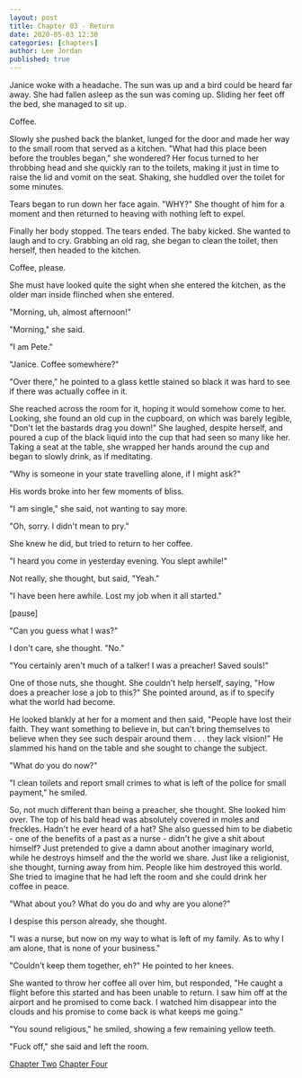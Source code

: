 ```yaml
---
layout: post
title: Chapter 03 - Return
date: 2020-05-03 12:30
categories: [chapters]
author: Lee Jordan
published: true
---
```


Janice woke with a headache. The sun was up and a bird could be heard far away. She had fallen asleep as the sun was coming up. Sliding her feet off the bed, she managed to sit up.

Coffee.

Slowly she pushed back the blanket, lunged for the door and made her way to the small room that served as a kitchen. "What had this place been before the troubles began," she wondered? Her focus turned to her throbbing head and she quickly ran to the toilets, making it just in time to raise the lid and vomit on the seat. Shaking, she huddled over the toilet for some minutes.

Tears began to run down her face again. "WHY?" She thought of him for a moment and then returned to heaving with nothing left to expel. 

Finally her body stopped. The tears ended. The baby kicked. She wanted to laugh and to cry. Grabbing an old rag, she began to clean the toilet, then herself, then headed to the kitchen.

Coffee, please.

She must have looked quite the sight when she entered the kitchen, as the older man inside flinched when she entered.

"Morning, uh, almost afternoon!"

"Morning," she said.

"I am Pete."

"Janice. Coffee somewhere?"

"Over there," he pointed to a glass kettle stained so black it was hard to see if there was actually coffee in it.

She reached across the room for it, hoping it would somehow come to her. Looking, she found an old cup in the cupboard, on which was barely legible, "Don't let the bastards drag you down!" She laughed, despite herself, and poured a cup of the black liquid into the cup that had seen so many like her. Taking a seat at the table, she wrapped her hands around the cup and began to slowly drink, as if meditating.

"Why is someone in your state travelling alone, if I might ask?"

His words broke into her few moments of bliss.

"I am single," she said, not wanting to say more.

"Oh, sorry. I didn't mean to pry." 

She knew he did, but tried to return to her coffee.

"I heard you come in yesterday evening. You slept awhile!"

Not really, she thought, but said, "Yeah."

"I have been here awhile. Lost my job when it all started."

[pause]

"Can you guess what I was?"

I don't care, she thought. "No."

"You certainly aren't much of a talker! I was a preacher! Saved souls!"

One of those nuts, she thought. She couldn't help herself, saying, "How does a preacher lose a job to this?" She pointed around, as if to specify what the world had become. 

He looked blankly at her for a moment and then said, "People have lost their faith. They want something to believe in, but can't bring themselves to believe when they see such despair around them . . . they lack vision!" He slammed his hand on the table and she sought to change the subject.

"What do you do now?"

"I clean toilets and report small crimes to what is left of the police for small payment," he smiled.

So, not much different than being a preacher, she thought. She looked him over. The top of his bald head was absolutely covered in moles and freckles. Hadn't he ever heard of a hat? She also guessed him to be diabetic - one of the benefits of a past as a nurse - didn't he give a shit about himself? Just pretended to give a damn about another imaginary world, while he destroys himself and the the world we share. Just like a religionist, she thought, turning away from him. People like him destroyed this world. She tried to imagine that he had left the room and she could drink her coffee in peace.

"What about you? What do you do and why are you alone?"

I despise this person already, she thought.

"I was a nurse, but now on my way to what is left of my family. As to why I am alone, that is none of your business."

"Couldn't keep them together, eh?" He pointed to her knees.

She wanted to throw her coffee all over him, but responded, "He caught a flight before this started and has been unable to return. I saw him off at the airport and he promised to come back. I watched him disappear into the clouds and his promise to come back is what keeps me going."

"You sound religious," he smiled, showing a few remaining yellow teeth.

"Fuck off," she said and left the room.



<div class="pagination">
    <a class="pagination-item older" href="https://therapy.geraldleejordan.com/chapter-02/">Chapter Two</a>
      <a class="pagination-item newer" href="https://therapy.geraldleejordan.com/chapter-04/">Chapter Four</a>
</div>
